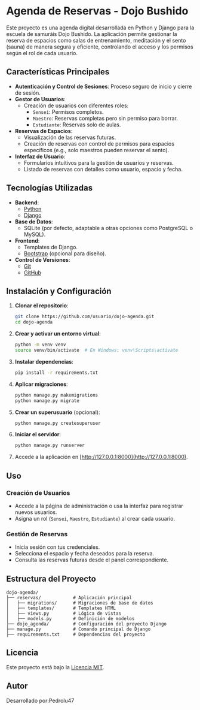 # Agenda de Reservas - Dojo Bushido

Este proyecto es una agenda digital desarrollada en Python y Django para la escuela de samuráis Dojo Bushido. La aplicación permite gestionar la reserva de espacios como salas de entrenamiento, meditación y el sento (sauna) de manera segura y eficiente, controlando el acceso y los permisos según el rol de cada usuario.

## Características Principales

- **Autenticación y Control de Sesiones**: Proceso seguro de inicio y cierre de sesión.
- **Gestor de Usuarios**:
  - Creación de usuarios con diferentes roles:
    - `Sensei`: Permisos completos.
    - `Maestro`: Reservas completas pero sin permiso para borrar.
    - `Estudiante`: Reservas solo de aulas.
- **Reservas de Espacios**:
  - Visualización de las reservas futuras.
  - Creación de reservas con control de permisos para espacios específicos (e.g., solo maestros pueden reservar el sento).
- **Interfaz de Usuario**:
  - Formularios intuitivos para la gestión de usuarios y reservas.
  - Listado de reservas con detalles como usuario, espacio y fecha.

## Tecnologías Utilizadas

- **Backend**:
  - [Python](https://www.python.org/)
  - [Django](https://www.djangoproject.com/)
- **Base de Datos**:
  - SQLite (por defecto, adaptable a otras opciones como PostgreSQL o MySQL).
- **Frontend**:
  - Templates de Django.
  - [Bootstrap](https://getbootstrap.com/) (opcional para diseño).
- **Control de Versiones**:
  - [Git](https://git-scm.com/)
  - [GitHub](https://github.com/)

## Instalación y Configuración

1. **Clonar el repositorio**:
   ```bash
   git clone https://github.com/usuario/dojo-agenda.git
   cd dojo-agenda
   ```

2. **Crear y activar un entorno virtual**:
   ```bash
   python -m venv venv
   source venv/bin/activate  # En Windows: venv\Scripts\activate
   ```

3. **Instalar dependencias**:
   ```bash
   pip install -r requirements.txt
   ```

4. **Aplicar migraciones**:
   ```bash
   python manage.py makemigrations
   python manage.py migrate
   ```

5. **Crear un superusuario** (opcional):
   ```bash
   python manage.py createsuperuser
   ```

6. **Iniciar el servidor**:
   ```bash
   python manage.py runserver
   ```

7. Accede a la aplicación en [http://127.0.0.1:8000](http://127.0.0.1:8000).

## Uso

### Creación de Usuarios
- Accede a la página de administración o usa la interfaz para registrar nuevos usuarios.
- Asigna un rol (`Sensei`, `Maestro`, `Estudiante`) al crear cada usuario.

### Gestión de Reservas
- Inicia sesión con tus credenciales.
- Selecciona el espacio y fecha deseados para la reserva.
- Consulta las reservas futuras desde el panel correspondiente.

## Estructura del Proyecto

```
dojo-agenda/
├── reservas/            # Aplicación principal
│   ├── migrations/      # Migraciones de base de datos
│   ├── templates/       # Templates HTML
│   ├── views.py         # Lógica de vistas
│   ├── models.py        # Definición de modelos
├── dojo_agenda/         # Configuración del proyecto Django
├── manage.py            # Comando principal de Django
├── requirements.txt     # Dependencias del proyecto
```



## Licencia
Este proyecto está bajo la [Licencia MIT](LICENSE).

## Autor
Desarrollado por:Pedrolu47

